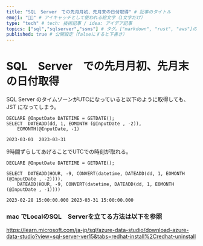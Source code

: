 ```yaml
---
title: "SQL　Server　での先月月初、先月末の日付取得" # 記事のタイトル
emoji: "👩‍💻" # アイキャッチとして使われる絵文字（1文字だけ）
type: "tech" # tech: 技術記事 / idea: アイデア記事
topics: ["sql","sqlserver","ssms"] # タグ。["markdown", "rust", "aws"]のように指定する
published: true # 公開設定（falseにすると下書き）
---
```


# SQL　Server　での先月月初、先月末の日付取得

SQL Server のタイムゾーンがUTCになっていると以下のように取得しても、JST になってしまう。

```
DECLARE @InputDate DATETIME = GETDATE();  
SELECT	DATEADD(dd, 1, EOMONTH (@InputDate , -2)),
	EOMONTH(@InputDate, -1)
```

```
2023-03-01	2023-03-31
```

9時間ずらしてあげることでUTCでの時刻が取れる。

```
DECLARE @InputDate DATETIME = GETDATE();  

SELECT	DATEADD(HOUR, -9, CONVERT(datetime, DATEADD(dd, 1, EOMONTH (@InputDate , -2)))),
	DATEADD(HOUR, -9, CONVERT(datetime, DATEADD(dd, 1, EOMONTH (@InputDate , -1))))
```

```
2023-02-28 15:00:00.000	2023-03-31 15:00:00.000
```

### mac でLocalのSQL　Serverを立てる方法は以下を参照

https://learn.microsoft.com/ja-jp/sql/azure-data-studio/download-azure-data-studio?view=sql-server-ver15&tabs=redhat-install%2Credhat-uninstall
